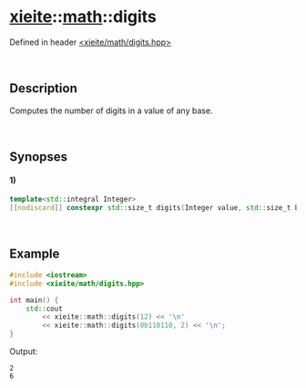 # [xieite](../xieite.md)\:\:[math](../math.md)\:\:digits
Defined in header [<xieite/math/digits.hpp>](../../include/xieite/math/digits.hpp)

&nbsp;

## Description
Computes the number of digits in a value of any base.

&nbsp;

## Synopses
#### 1)
```cpp
template<std::integral Integer>
[[nodiscard]] constexpr std::size_t digits(Integer value, std::size_t base = 10) noexcept;
```

&nbsp;

## Example
```cpp
#include <iostream>
#include <xieite/math/digits.hpp>

int main() {
    std::cout
        << xieite::math::digits(12) << '\n'
        << xieite::math::digits(0b110110, 2) << '\n';
}
```
Output:
```
2
6
```

